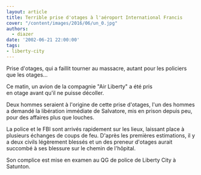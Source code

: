 ```yaml
---
layout: article
title: Terrible prise d'otages à l'aéroport International Francis
cover: "/content/images/2016/06/un_0.jpg"
authors:
  - diazer
date: '2002-06-21 22:00:00'
tags:
- liberty-city
---
```


Prise d'otages, qui a faillit tourner au massacre, autant pour les policiers que les otages...

Ce matin, un avion de la compagnie "Air Liberty" a été pris  
en otage avant qu'il ne puisse décoller.

Deux hommes seraient à l'origine de cette prise d'otages, l'un des hommes a demandé la libération immédiate de Salvatore, mis en prison depuis peu, pour des affaires plus que louches.

La police et le FBI sont arrivés rapidement sur les lieux, laissant place à plusieurs échanges de coups de feu. D'après les premières estimations, il y a deux civils légèrement blessés et un des preneur d'otages aurait succombé à ses blessure sur le chemin de l'hôpital.

Son complice est mise en examen au QG de police de Liberty City à Satunton.